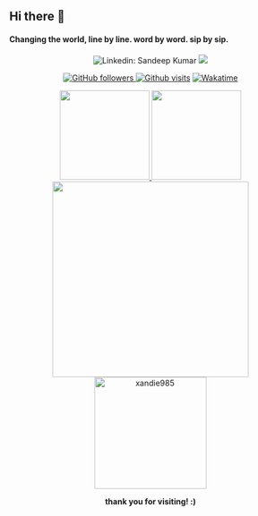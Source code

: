 ## Hi there 👋
#### Changing the world, line by line. word by word. sip by sip. 



<div align="center">

![Linkedin: Sandeep Kumar](https://img.shields.io/badge/-Sandeep_Kumar_Kushwaha-blue?style=flat-square&logo=Linkedin&logoColor=white&link=https://www.linkedin.com/in/xandie985/)</a>
<a href="">[<img src="https://img.shields.io/badge/sxandie-%23E4405F.svg?&style=flat&logo=instagram&logoColor=white" />](https://instagram.com/sxandie) </a>

<a href="">![GitHub followers](https://img.shields.io/github/followers/xandie985?label=Follow&style=social) </a>
<a href="">![Github visits](https://komarev.com/ghpvc/?username=xandie985&label=Profile%20views&color=ce9927&style=flat)</a>
<a href="">[![Wakatime](https://wakatime.com/badge/user/6b8b0b45-01a1-43cc-915f-25035793aaf1.svg)](https://wakatime.com/@6b8b0b45-01a1-43cc-915f-25035793aaf1)</a>
</div>

<!--
[![Github stats](https://github.com/xandie985/stats/blob/master/generated/overview.svg)]
-->
<p align="center">
<a href="https://github.com/xandie985">
  <img height="160" src="https://github-readme-stats.vercel.app/api?username=xandie985&show_icons=true&theme=tokyonight"/>
  <img height="160" src="https://github-readme-streak-stats.herokuapp.com/?user=xandie985&theme=tokyonight&show_icons=true"/>
  <img width="350" src="https://github-readme-stats.vercel.app/api/wakatime?username=sxandie&theme=tokyonight/:last_30_days"/>
  <img height="200" src="https://github-readme-stats.vercel.app/api/top-langs?username=xandie985&layout=compact&theme=tokyonight&count_private=true&langs_count=10" alt="xandie985" />
</a>
</p>

<p align="center">
<b> thank you for visiting! :) </b>
</p>

